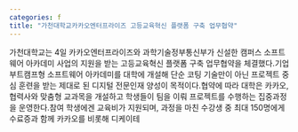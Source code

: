 ```yaml
---
categories: f
title: "가천대학교카카오엔터프라이즈 고등교육혁신 플랫폼 구축 업무협약"
---
```

가천대학교는 4일 카카오엔터프라이즈와 과학기술정부통신부가 신설한 캠퍼스 소프트웨어 아카데미 사업의 지원을 받는 고등교육혁신 플랫폼 구축 업무협약을 체결했다.기업 부트캠프형 소프트웨어 아카데미를 대학에 개설해 단순 코팅 기술만이 아닌 프로젝트 중심 훈련을 받는 제대로 된 디지털 전문인재 양성이 목적이다.협약에 따라 대학은 카카오, 협력사와 맞춤형 교과목을 개설하고 학생들이 팀을 이뤄 프로젝트를 수행하는 집중과정을 운영한다.참여 학생에겐 교육비가 지원되며, 과정을 마친 수강생 중 최대 150명에게 수료증과 함께 카카오를 비롯해 디케이테